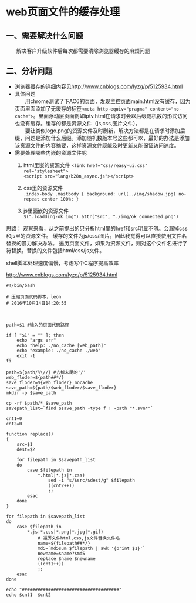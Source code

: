 # web页面文件的缓存处理  

## 一、需要解决什么问题  
　　解决客户升级软件后每次都需要清除浏览器缓存的麻烦问题  

## 二、分析问题  
* 浏览器缓存的详细内容见http://www.cnblogs.com/lyzg/p/5125934.html  
* 具体问题  
　　用chrome测试了下AC6的页面，发现主控页面main.html没有缓存，因为页面里面添加了无缓存的标签`<meta http-equiv="pragma" content="no-cache">`。里面浮动层页面例如iptv.html在请求时会以后缀随机数的形式访问也没有缓存。缓存的都是资源文件（js,css,图片文件）。  
　　要让类似logo.png的资源文件及时刷新，解决方法都是在请求时添加后缀，问题是添加什么后缀。添加随机数版本号这些都可以，最好的办法是添加该资源文件的内容摘要，这样资源文件既能及时更新又能保证访问速度。  
* 需要处理哪些内嵌的资源文件呢  
    1. html里嵌的资源文件
    `<link href="css/reasy-ui.css" rel="stylesheet">`  
    `<script src="lang/b28n_async.js"></script>`    

    2. css里的资源文件  
    `.index-body .mastbody { background: url(../img/shadow.jpg) no-repeat center 100%; }`  

    3. js里面嵌的资源文件  
    `$(".loadding-ok img").attr("src", "./img/ok_connected.png")`  



思路：
    观察来看，从之前提出的只分析html里的href和src明显不够。会漏掉css和js里的资源文件。
    缓存的文件为js/css/图片，因此我觉得可以直接使用文件名替换的暴力解决办法。
    遍历页面文件，如果为资源文件，则对这个文件名进行字符替换。替换的文件包括html/css/js文件。

shell脚本处理速度偏慢，考虑写个C程序提高效率


http://www.cnblogs.com/lyzg/p/5125934.html

```shell
#!/bin/bash

# 压缩页面代码脚本，leon
# 2016年10月14日14:20:55



path=$1 #输入的页面代码路径

if [ "$1" = "" ]; then
    echo "args err"
    echo "help: ./no_cache [web_path]"
    echo "example: ./no_cache ./web"
    exit -1
fi

path=${path/%\//} #去掉末尾的'/'
web_floder=${path##*/}  
save_floder=${web_floder}_nocache
save_path=${path/$web_floder/$save_floder}
mkdir -p $save_path

cp -rf $path/* $save_path
savepath_list=`find $save_path -type f ! -path "*.svn*"`

cnt1=0
cnt2=0

function replace()
{
    src=$1
    dest=$2

    for filepath in $savepath_list
    do
        case $filepath in 
            *.html|*.js|*.css)
                sed -i "s/$src/$dest/g" $filepath
                ((cnt2++))
                ;;
        esac
    done
}

for filepath in $savepath_list
do
    case $filepath in 
        *.js|*.css|*.png|*.jpg|*.gif)
            # 遍历文件html,css,js文件替换文件名
            name=${filepath##*/}
            md5=`md5sum $filepath | awk '{print $1}'`
            newname=$name?$md5
            replace $name $newname
            ((cnt1++))
            ;;
    esac
done

echo "#####################################"
echo $cnt1  $cnt2
```

